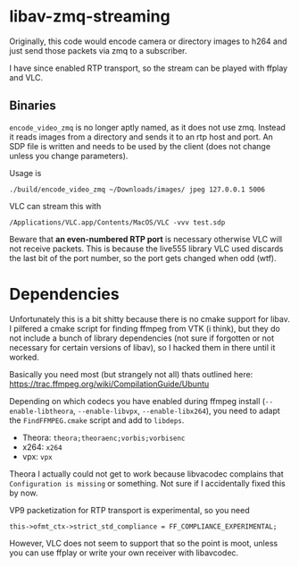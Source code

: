 # libav-zmq-streaming
Originally, this code would encode camera or directory images to h264 and just send
those packets via zmq to a subscriber.

I have since enabled RTP transport, so the stream can be played with ffplay and VLC.

## Binaries

`encode_video_zmq` is no longer aptly named, as it does not use zmq. Instead it reads
images from a directory and sends it to an rtp host and port. An SDP file is written and
needs to be used by the client (does not change unless you change parameters).

Usage is

```
./build/encode_video_zmq ~/Downloads/images/ jpeg 127.0.0.1 5006
```

VLC can stream this with

```
/Applications/VLC.app/Contents/MacOS/VLC -vvv test.sdp
```

Beware that **an even-numbered RTP port** is necessary otherwise VLC will not receive
packets. This is because the live555 library VLC used discards the last bit of the port
number, so the port gets changed when odd (wtf).

# Dependencies
Unfortunately this is a bit shitty because there is no cmake support for libav. I pilfered a cmake script for finding ffmpeg from VTK (i think),
but they do not include a bunch of library dependencies (not sure if forgotten or not necessary for certain versions of libav), so I hacked them in there until it worked.

Basically you need most (but strangely not all) thats outlined here: https://trac.ffmpeg.org/wiki/CompilationGuide/Ubuntu

Depending on which codecs you have enabled during ffmpeg install
(`--enable-libtheora`, `--enable-libvpx`, `--enable-libx264`), you need to adapt the
`FindFFMPEG.cmake` script and add to `libdeps`.

- Theora: `theora;theoraenc;vorbis;vorbisenc`
- x264: `x264`
- vpx: `vpx`

Theora I actually could not get to work because libvacodec complains that `Configuration
is missing` or something. Not sure if I accidentally fixed this by now.

VP9 packetization for RTP transport is experimental, so you need

```
this->ofmt_ctx->strict_std_compliance = FF_COMPLIANCE_EXPERIMENTAL;
```

However, VLC does not seem to support that so the point is moot, unless you can use
ffplay or write your own receiver with libavcodec.

